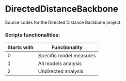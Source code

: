 # DirectedDistanceBackbone

Source codes for the Directed Distance Backbone project.

### Scripts functionalities:
| Starts with |      Functionality      |
|-------------|-------------------------|
|      0      | Specific model measures |
|      1      |   All models analysis   |
|      2      |   Undirected analysis   |